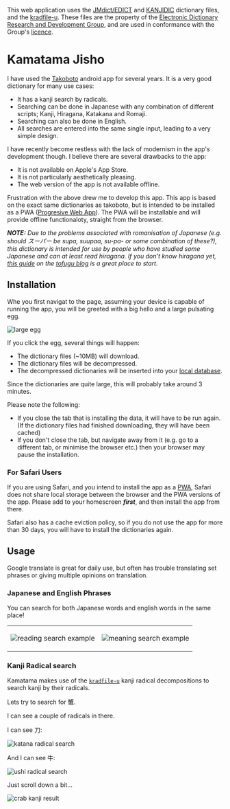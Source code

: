 This web application uses the
[JMdict/EDICT](http://www.edrdg.org/wiki/index.php/JMdict-EDICT_Dictionary_Project)
and [KANJIDIC](http://www.edrdg.org/wiki/index.php/KANJIDIC_Project) dictionary
files, and the
[kradfile-u](http://ftp.monash.edu.au/pub/nihongo/kradfile-u-hdr). These files
are the property of the [Electronic Dictionary Research and Development
Group](http://www.edrdg.org/), and are used in conformance with the Group's
[licence](http://www.edrdg.org/edrdg/licence.html).

# Kamatama Jisho

I have used the [Takoboto](http://takoboto.jp/) android app for several years.
It is a very good dictionary for many use cases:

- It has a kanji search by radicals.
- Searching can be done in Japanese with any combination of different scripts;
  Kanji, Hiragana, Katakana and Romaji.
- Searching can also be done in English.
- All searches are entered into the same single input, leading to a very simple
  design.

I have recently become restless with the lack of modernism in the app's
development though. I believe there are several drawbacks to the app:

- It is not available on Apple's App Store.
- It is not particularly aesthetically pleasing.
- The web version of the app is not available offline.

Frustration with the above drew me to develop this app. This app is based on the
exact same dictionaries as takoboto, but is intended to be installed as a PWA
([Progresive Web
App](https://developer.mozilla.org/en-US/docs/Web/Progressive_web_apps)). The
PWA will be installable and will provide offline functionaloty, straight from
the browser.

_**NOTE:** Due to the problems associated with romanisation of Japanese (e.g.
should スーパー be supa, suupaa, su-pa- or some combination of these?), this
dictionary is intended for use by people who have studied some Japanese and can
at least read hiragana. If you don't know hiragana yet, [this
guide](https://www.tofugu.com/japanese/learn-hiragana/) on the [tofugu
blog](https://www.tofugu.com/) is a great place to start._

## Installation

Whe you first navigat to the page, assuming your device is capable of running
the app, you will be greeted with a big hello and a large pulsating egg.

![large egg](./public/icons/android-chrome-512x512.png)

If you click the egg, several things will happen:

- The dictionary files (~10MB) will download.
- The dictionary files will be decompressed.
- The decompressed dictionaries will be inserted into your
  [local
  database](https://developer.mozilla.org/en-US/docs/Web/API/IndexedDB_API).

Since the dictionaries are quite large, this will probably take around 3
minutes.

Please note the following:

- If you close the tab that is installing the data, it will have to be run
  again. (If the dictionary files had finished downloading, they will have been
  cached)
- If you don't close the tab, but navigate away from it (e.g. go to a different
  tab, or minimise the browser etc.) then your browser may pause the
  installation.

### For Safari Users

If you are using Safari, and you intend to install the app as a
[PWA](https://developer.mozilla.org/en-US/docs/Web/Progressive_web_apps), Safari
does not share local storage between the browser and the PWA versions of the
app. Please add to your homescreen **_first_**, and then install the app from
there.

Safari also has a cache eviction policy, so if you do not use the app for more
than 30 days, you will have to install the dictionaries again.

## Usage

Google translate is great for daily use, but often has trouble translating set
phrases or giving multiple opinions on translation.

### Japanese and English Phrases

You can search for both Japanese words and english words in the same place!

<table>
<tr>
<td>

![reading search example](./readme-assets/phrase-search.png)
</td>
<td>

![meaning search example](./readme-assets/meaning-search.png)
</td>
</tr>
</table>

### Kanji Radical search

Kamatama makes use of the
[`kradfile-u`](http://ftp.monash.edu.au/pub/nihongo/kradfile-u-hdr) kanji
radical decompositions to search kanji by their radicals.

Lets try to search for 蟹.

I can see a couple of radicals in there.

I can see 刀:

![katana radical search](./readme-assets/radical-search-1.png)

And I can see 牛:

![ushi radical search](./readme-assets/radical-search-2.png)

Just scroll down a bit...

![crab kanji result](./readme-assets/radical-search-3.png)
